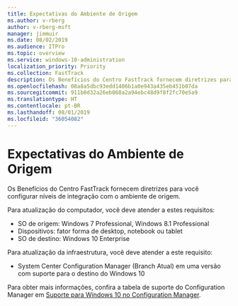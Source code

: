 ```yaml
---
title: Expectativas do Ambiente de Origem
ms.author: v-rberg
author: v-rberg-msft
manager: jimmuir
ms.date: 08/02/2019
ms.audience: ITPro
ms.topic: overview
ms.service: windows-10-administration
localization_priority: Priority
ms.collection: FastTrack
description: Os Benefícios do Centro FastTrack fornecem diretrizes para você configurar níveis de integração com o ambiente de origem para a implantação do Windows 10.
ms.openlocfilehash: 08a8a5dbc93edd1406b1a0e943a435eb451b07da
ms.sourcegitcommit: 911b0d32a26eb068a2a94ebc48d9f8f2fc70e5a9
ms.translationtype: HT
ms.contentlocale: pt-BR
ms.lasthandoff: 08/01/2019
ms.locfileid: "36054082"
---
```

# <a name="source-environment-expectations"></a>Expectativas do Ambiente de Origem

Os Benefícios do Centro FastTrack fornecem diretrizes para você configurar níveis de integração com o ambiente de origem.
  
Para atualização do computador, você deve atender a estes requisitos:

- SO de origem: Windows 7 Professional, Windows 8.1 Professional
- Dispositivos: fator forma de desktop, notebook ou tablet
- SO de destino: Windows 10 Enterprise

Para atualização da infraestrutura, você deve atender a este requisito:   

- System Center Configuration Manager (Branch Atual) em uma versão com suporte para o destino do Windows 10

Para obter mais informações, confira a tabela de suporte do Configuration Manager em [Suporte para Windows 10 no Configuration Manager](https://docs.microsoft.com/pt-BR/sccm/core/plan-design/configs/support-for-windows-10).
  

 